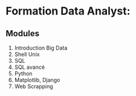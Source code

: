 # Formation Data Analyst:

## Modules

1. Introduction Big Data
2. Shell Unix
3. SQL
4. SQL avancé
5. Python
6. Matplotlib, Django
7. Web Scrapping